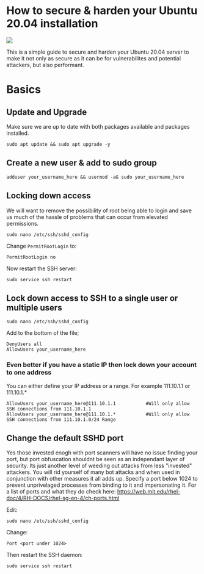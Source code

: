 #  How to secure & harden your Ubuntu 20.04 installation
![](https://img.shields.io/badge/Linux-Ubuntu-informational?style=flat&logo=<LOGO_NAME>&logoColor=white&color=2bbc8a)

This is a simple guide to secure and harden your Ubuntu 20.04 server to make it not only as secure as it can be for vulnerabilites and potential attackers, but also performant.

#   Basics

## Update and Upgrade

Make sure we are up to date with both packages available and packages installed.

    sudo apt update && sudo apt upgrade -y

##  Create a new user & add to sudo group

    adduser your_username_here && usermod -aG sudo your_username_here
    

##  Locking down access

We will want to remove the possibility of root being able to login and save us much of the hassle of problems that can occur from elevated permissions.

    sudo nano /etc/ssh/sshd_config

Change <code>PermitRootLogin</code> to:

    PermitRootLogin no

Now restart the SSH server:

    sudo service ssh restart

##  Lock down access to SSH to a single user or multiple users

    sudo nano /etc/ssh/sshd_config

Add to the bottom of the file;

    DenyUsers all
    AllowUsers your_username_here

### Even better if you have a static IP then lock down your account to one address

You can either define your IP address or a range. For example 111.10.1.1 or 111.10.1.*

    AllowUsers your_username_here@111.10.1.1           #Will only allow SSH connections from 111.10.1.1
    AllowUsers your_username_here@111.10.1.*           #Will only allow SSH connections from 111.10.1.0/24 Range

## Change the default SSHD port

Yes those invested enogh with port scanners will have no issue finding your port, but port obfuscation shouldnt be seen as an independant layer of security. Its just another level of weeding out attacks from less "invested" attackers. You will rid yourself of many bot attacks and when used in conjunction with other measures it all adds up. Specify a  port below 1024 to prevent unprivelaged processes from binding to it and impersonating it. For a list of ports and what they do check here: 
https://web.mit.edu/rhel-doc/4/RH-DOCS/rhel-sg-en-4/ch-ports.html

Edit:

    sudo nano /etc/ssh/sshd_config

Change:

    Port <port under 1024>

Then restart the SSH daemon:

    sudo service ssh restart

